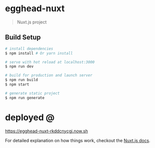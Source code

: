 # egghead-nuxt

> Nuxt.js project

## Build Setup

``` bash
# install dependencies
$ npm install # Or yarn install

# serve with hot reload at localhost:3000
$ npm run dev

# build for production and launch server
$ npm run build
$ npm start

# generate static project
$ npm run generate
```
# deployed @
https://egghead-nuxt-rkddcnycgj.now.sh

For detailed explanation on how things work, checkout the [Nuxt.js docs](https://github.com/nuxt/nuxt.js).
